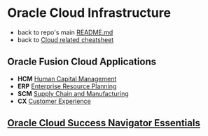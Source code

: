 # Oracle Cloud Infrastructure

* back to repo's main [README.md](../../README.md)
* back to [Cloud related cheatsheet](./cloud.md)

## Oracle Fusion Cloud Applications

* **HCM** [Human Capital Management](../oracle/hcm.md)
* **ERP** [Enterprise Resource Planning](../oracle/erp.md)
* **SCM** [Supply Chain and Manufacturing](../oracle/scm.md)
* **CX** [Customer Experience](../oracle/cx.md)

## [Oracle Cloud Success Navigator Essentials](../oracle/oracle-cloud-success-navigator-essentials.md)
